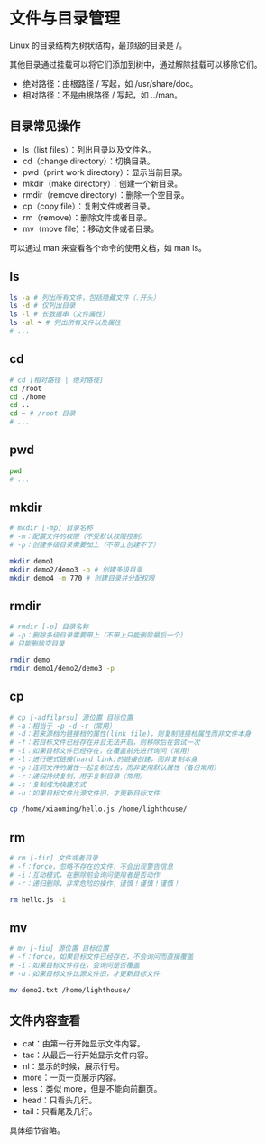 

# 文件与目录管理

Linux 的目录结构为树状结构，最顶级的目录是 /。

其他目录通过挂载可以将它们添加到树中，通过解除挂载可以移除它们。

- 绝对路径：由根路径 / 写起，如 /usr/share/doc。
- 相对路径：不是由根路径 / 写起，如 ../man。



## 目录常见操作

- ls（list files）：列出目录以及文件名。
- cd（change directory）：切换目录。
- pwd（print work directory）：显示当前目录。
- mkdir（make directory）：创建一个新目录。
- rmdir（remove directory）：删除一个空目录。
- cp（copy file）：复制文件或者目录。
- rm（remove）：删除文件或者目录。
- mv（move file）：移动文件或者目录。

可以通过 man 来查看各个命令的使用文档，如 man ls。



## ls

```bash
ls -a # 列出所有文件，包括隐藏文件（.开头）
ls -d # 仅列出目录
ls -l # 长数据串（文件属性）
ls -al ~ # 列出所有文件以及属性
# ...
```



## cd

```bash
# cd [相对路径 | 绝对路径]
cd /root
cd ./home
cd ..
cd ~ # /root 目录
# ...
```



## pwd

```bash
pwd
# ...
```



## mkdir

```bash
# mkdir [-mp] 目录名称
# -m：配置文件的权限（不受默认权限控制）
# -p：创建多级目录需要加上（不带上创建不了）

mkdir demo1
mkdir demo2/demo3 -p # 创建多级目录
mkdir demo4 -m 770 # 创建目录并分配权限
```



## rmdir

```bash
# rmdir [-p] 目录名称
# -p：删除多级目录需要带上（不带上只能删除最后一个）
# 只能删除空目录

rmdir demo
rmdir demo1/demo2/demo3 -p
```



## cp

```bash
# cp [-adfilprsu] 源位置 目标位置
# -a：相当于 -p -d -r（常用）
# -d：若来源档为链接档的属性(link file)，则复制链接档属性而非文件本身
# -f：若目标文件已经存在并且无法开启，则移除后在尝试一次
# -i：如果目标文件已经存在，在覆盖前先进行询问（常用）
# -l：进行硬式链接(hard link)的链接创建，而非复制本身
# -p：连同文件的属性一起复制过去，而非使用默认属性（备份常用）
# -r：递归持续复制，用于复制目录（常用）
# -s：复制成为快捷方式
# -u：如果目标文件比源文件旧，才更新目标文件

cp /home/xiaoming/hello.js /home/lighthouse/
```



## rm

```bash
# rm [-fir] 文件或者目录
# -f：force，忽略不存在的文件，不会出现警告信息
# -i：互动模式，在删除前会询问使用者是否动作
# -r：递归删除，非常危险的操作，谨慎！谨慎！谨慎！

rm hello.js -i
```



## mv

```bash
# mv [-fiu] 源位置 目标位置
# -f：force，如果目标文件已经存在，不会询问而直接覆盖
# -i：如果目标文件存在，会询问是否覆盖
# -u：如果目标文件比源文件旧，才更新目标文件

mv demo2.txt /home/lighthouse/
```



## 文件内容查看

- cat：由第一行开始显示文件内容。
- tac：从最后一行开始显示文件内容。
- nl：显示的时候，展示行号。
- more：一页一页展示内容。
- less：类似 more，但是不能向前翻页。
- head：只看头几行。
- tail：只看尾及几行。



具体细节省略。

